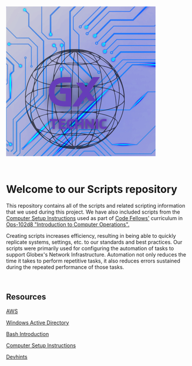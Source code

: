 ![Logo](./assets/Logo.png)

<br>

# Welcome to our Scripts repository

This repository contains all of the scripts and related scripting information that we used during this project. We have also included scripts from the [Computer Setup Instructions](https://codefellows.github.io/setup-guide/) used as part of [Code Fellows'](https://www.codefellows.org/) curriculum in [Ops-102d8 "Introduction to Computer Operations".](https://www.codefellows.org/courses/ops-102/intro-to-computer-operations/)

Creating scripts increases efficiency, resulting in being able to quickly replicate systems, settings, etc. to our standards and best practices. Our scripts were primarily used for configuring the automation of tasks to support Globex's Network Infrastructure. Automation not only reduces the time it takes to perform repetitive tasks, it also reduces errors sustained during the repeated performance of those tasks.

<br>

## Resources

[AWS](https://aws.amazon.com/free/?trk=6a4c3e9d-cdc9-4e25-8dd9-2bd8d15afbca&sc_channel=ps&ef_id=CjwKCAjw-b-kBhB-EiwA4fvKrD1Bk_19FdMOHBpTxBFHvn2HxZlAfjq3GsnlSA6g8hx1zF-JGrcf5xoC_rcQAvD_BwE:G:s&s_kwcid=AL!4422!3!651751059783!e!!g!!aws!19852662197!145019195897&all-free-tier.sort-by=item.additionalFields.SortRank&all-free-tier.sort-order=asc&awsf.Free%20Tier%20Types=*all&awsf.Free%20Tier%20Categories=*all)

[Windows Active Directory](https://azure.microsoft.com/en-us/products/active-directory/?ef_id=_k_CjwKCAjw-b-kBhB-EiwA4fvKrBmh8sPir8SQvXAuknYuoM-HUUGmoy_15Ih3NPxhPjkq8HdiGRk5uRoC9HAQAvD_BwE_k_&OCID=AIDcmm5edswduu_SEM__k_CjwKCAjw-b-kBhB-EiwA4fvKrBmh8sPir8SQvXAuknYuoM-HUUGmoy_15Ih3NPxhPjkq8HdiGRk5uRoC9HAQAvD_BwE_k_&gad=1&gclid=CjwKCAjw-b-kBhB-EiwA4fvKrBmh8sPir8SQvXAuknYuoM-HUUGmoy_15Ih3NPxhPjkq8HdiGRk5uRoC9HAQAvD_BwE)

[Bash Introduction](https://www.geeksforgeeks.org/bash-scripting-introduction-to-bash-and-bash-scripting/)

[Computer Setup Instructions](https://codefellows.github.io/setup-guide/)

[Devhints](https://devhints.io/bash)
